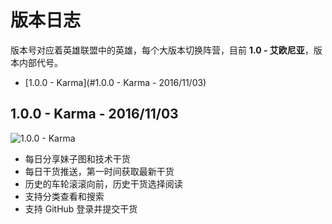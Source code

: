 # 版本日志

版本号对应着英雄联盟中的英雄，每个大版本切换阵营，目前 **1.0 - 艾欧尼亚**，版本内部代号。

- [1.0.0 - Karma](#1.0.0 - Karma - 2016/11/03)

## 1.0.0 - Karma - 2016/11/03

![1.0.0 - Karma](http://og1t95ikx.bkt.clouddn.com/gank/Karma_Splash_0.jpg)

- 每日分享妹子图和技术干货
- 每日干货推送，第一时间获取最新干货
- 历史的车轮滚滚向前，历史干货选择阅读
- 支持分类查看和搜索
- 支持 GitHub 登录并提交干货
